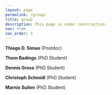 ```yaml
---
layout: page
permalink: /group/
title: group
description: This page is under construction.
nav: true
nav_order: 3
---
```


**Thiago D. Simao** (Postdoc)

**Thom Badings** (PhD Student)

**Dennis Gross** (PhD Student)

**Christoph Schmidl** (PhD Student)

**Marnix Suilen** (PhD Student)
